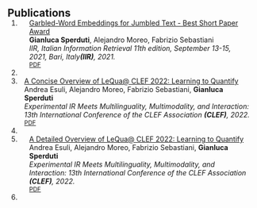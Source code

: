 <h2 id="publications" style="margin: 2px 0px -15px;">Publications</h2>

<div class="publications">
<ol class="bibliography">

<li>
<div class="pub-row">

  <div class="col-sm-9" style="position: relative;padding-right: 15px;padding-left: 20px;">
    <div class="title"><a href="https://ceur-ws.org/Vol-2947/paper11.pdf">Garbled-Word Embeddings for Jumbled Text - Best Short Paper Award</a></div>
    <div class="author"><strong>Gianluca Sperduti</strong>, Alejandro Moreo, Fabrizio Sebastiani</div>
    <div class="periodical"><em>IIR, Italian Information Retrieval 11th edition, September 13-15, 2021, Bari, Italy<strong>(IIR)</strong>, 2021.</em></div>
    <div class="links">
      <a href="https://ceur-ws.org/Vol-2947/paper11.pdf" class="btn btn-sm z-depth-0" role="button" target="_blank" style="font-size:12px;">PDF</a>
    </div>
  </div>
<li>

<li>
<div class="pub-row">


  <div class="col-sm-9" style="position: relative;padding-right: 15px;padding-left: 10px;">
    <div class="title"><a href="https://link.springer.com/chapter/10.1007/978-3-031-13643-6_23">A Concise Overview of LeQua@ CLEF 2022: Learning to Quantify</a></div>
    <div class="author">Andrea Esuli, Alejandro Moreo, Fabrizio Sebastiani, <strong>Gianluca Sperduti</strong></div>
    <div class="periodical"><em>Experimental IR Meets Multilinguality, Multimodality, and Interaction: 13th International Conference of the CLEF Association <strong>(CLEF)</strong>, 2022.</em></div>
    <div class="links">
      <a href="https://link.springer.com/content/pdf/10.1007/978-3-031-13643-6.pdf?pdf=button" class="btn btn-sm z-depth-0" role="button" target="_blank" style="font-size:12px;">PDF</a>
    </div>
  </div>
  <li>

<li>
<div class="pub-row">

  <div class="col-sm-9" style="position: relative;padding-right: 15px;padding-left: 20px;">
    <div class="title"><a href="https://ceur-ws.org/Vol-3180/paper-146.pdf">A Detailed Overview of LeQua@ CLEF 2022: Learning to Quantify</a></div>
    <div class="author">Andrea Esuli, Alejandro Moreo, Fabrizio Sebastiani, <strong>Gianluca Sperduti</strong></div>
    <div class="periodical"><em>Experimental IR Meets Multilinguality, Multimodality, and Interaction: 13th International Conference of the CLEF Association <strong>(CLEF)</strong>, 2022.</em></div>
    <div class="links">
      <a href="https://ceur-ws.org/Vol-3180/paper-146.pdf" class="btn btn-sm z-depth-0" role="button" target="_blank" style="font-size:12px;">PDF</a>
    </div>
  </div>
<li>

